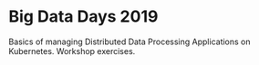# Big Data Days 2019 

Basics of managing Distributed Data Processing Applications on Kubernetes. Workshop exercises.